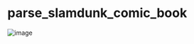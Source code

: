# parse_slamdunk_comic_book

![image](https://github.com/s0936929599/parser_slamdunk_comic_book/blob/master/slam_dunk.png)
